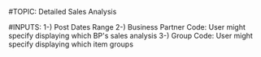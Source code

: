 #TOPIC:
Detailed Sales Analysis

#INPUTS:
1-) Post Dates Range
2-) Business Partner Code: User might specify displaying which BP's sales analysis
3-) Group Code: User might specify displaying which item groups
